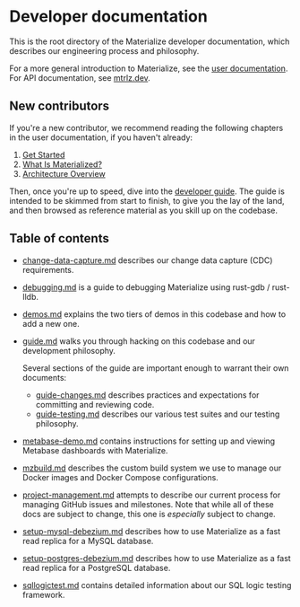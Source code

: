 # Developer documentation

This is the root directory of the Materialize developer documentation, which
describes our engineering process and philosophy.

For a more general introduction to Materialize, see the [user
documentation](https://materialize.io/docs). For API documentation, see
[mtrlz.dev](https://mtrlz.dev).

## New contributors

If you're a new contributor, we recommend reading the following chapters in the
user documentation, if you haven't already:

  1. [Get Started](https://materialize.io/docs/get-started/)
  2. [What Is Materialized?](https://materialize.io/docs/overview/what-is-materialize/)
  3. [Architecture Overview](https://materialize.io/docs/overview/architecture/)

Then, once you're up to speed, dive into the [developer guide](guide.md). The
guide is intended to be skimmed from start to finish, to give you the lay of the
land, and then browsed as reference material as you skill up on the codebase.

## Table of contents

* [change-data-capture.md](change-data-capture.md) describes our change data
  capture (CDC) requirements.

* [debugging.md](debugging.md) is a guide to debugging Materialize using
  rust-gdb / rust-lldb.

* [demos.md](demos.md) explains the two tiers of demos in this codebase and
  how to add a new one.

* [guide.md](guide.md) walks you through hacking on this codebase and our
  development philosophy.

  Several sections of the guide are important enough to warrant their own
  documents:

  * [guide-changes.md](guide-changes.md) describes practices and expectations for
    committing and reviewing code.
  * [guide-testing.md](guide-testing.md) describes our various test suites and
    our testing philosophy.

* [metabase-demo.md](metabase-demo.md) contains instructions for setting up and
  viewing Metabase dashboards with Materialize.

* [mzbuild.md](mzbuild.md) describes the custom build system we use to manage
  our Docker images and Docker Compose configurations.

* [project-management.md](project-management.md) attempts to describe our
  current process for managing GitHub issues and milestones. Note that while all
  of these docs are subject to change, this one is _especially_ subject to
  change.

* [setup-mysql-debezium.md](setup-mysql-debezium.md) describes how to use
  Materialize as a fast read replica for a MySQL database.

* [setup-postgres-debezium.md](setup-postgres-debezium.md) describes how to use
  Materialize as a fast read replica for a PostgreSQL database.

* [sqllogictest.md](sqllogictest.md) contains detailed information about
  our SQL logic testing framework.
